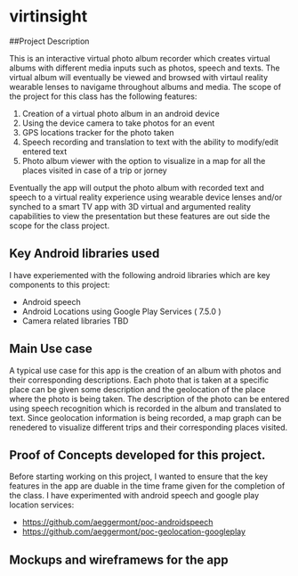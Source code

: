 # virtinsight

##Project Description

This is an interactive virtual photo album recorder which creates virtual albums with different media inputs such as photos, speech and texts. The virtual album will eventually be viewed and browsed with virtaul reality wearable lenses to navigame throughout albums and media.  The scope of the project for this class has the following features:

1. Creation of a virtual photo album in an android device 
2. Using the device camera to take photos for an event
3. GPS locations tracker for the photo taken
4. Speech recording and translation to text with the ability to modify/edit entered text
5. Photo album viewer with the option to visualize in a map for all the places visited in case of a trip or jorney

Eventually the app will output the photo album with recorded text and speech to a virtual reality experience using  wearable device lenses and/or synched to a smart TV app with 3D virtual and argumented reality capabilities to view the presentation but these features are out side the scope for the class project. 

## Key Android libraries used

I have experiemented with the following android libraries which are key components to this project: 
* Android speech
* Android Locations using Google Play Services ( 7.5.0 )
* Camera related libraries TBD

## Main Use case

A typical use case for this app is the creation of an album with photos and their corresponding descriptions. Each photo that is taken at a specific place can be given some description and the geolocation of the place where the photo is being taken. The description of the photo can be entered using speech recognition which is recorded in the album and translated to text.  Since geolocation information is being recorded, a map graph can be renedered to visualize different trips and their corresponding places visited.  

## Proof of Concepts developed for this project.

Before starting working on this project, I wanted to ensure that the key features in the app are duable in the time frame given for the completion of the class.  I have experimented with android speech and google play location services:

* https://github.com/aeggermont/poc-androidspeech
* https://github.com/aeggermont/poc-geolocation-googleplay

## Mockups and wireframews for the app
